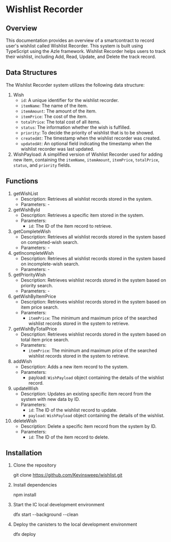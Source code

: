 
# Wishlist Recorder
## Overview

This documentation provides an overview of a smartcontract to record user's wishlist called Wishlist Recorder. This system is built using TypeScript using the Azle framework. Wishlist Recorder helps users to track their wishlist, including Add, Read, Update, and Delete the track record.

## Data Structures

The Wishlist Recorder system utilizes the following data structure:
1. Wish
   - `id`: A unique identifier for the wishlist recorder.
   - `itemName`: The name of the item.
   - `itemAmount`: The amount of the item.
   - `itemPrice`: The cost of the item.
   - `totalPrice`: The total cost of all items.
   - `status`: The information whether the wish is fulfilled.
   - `priority`: To decide the priority of wishlist that is to be showed.
   - `createdAt`: The timestamp when the wishlist recorder was created.
   - `updatedAt`: An optional field indicating the timestamp when the wishlist recorder was last updated.
2. WishPayload: A simplified version of Wishlist Recorder used for adding new item, containing the `itemName`, `itemAmount`, `itemPrice`, `totalPrice`, `status`, and `priority` fields.

## Functions
1. getWishList
   - Description: Retrieves all wishlist records stored in the system.
   - Parameters: -
2. getWishById
   - Description: Retrieves a specific item stored in the system.
   - Parameters:
     - `id`: The ID of the item record to retrieve.
3. getCompleteWish
   - Description: Retrieves all wishlist records stored in the system based on completed-wish search.
   - Parameters: -
4. getIncompleteWish
    - Description: Retrieves all wishlist records stored in the system based on incomplete-wish search.
    - Parameters: -
5. getPriorityWish
    - Description: Retrieves wishlist records stored in the system based on priority search.
    - Parameters: -
6. getWishByItemPrice
    - Description: Retrieves wishlist records stored in the system based on item price search.
    - Parameters:
      - `itemPrice`: The minimum and maximum price of the searched wishlist records stored in the system to retrieve.
7. getWishByTotalPrice
    - Description: Retrieves wishlist records stored in the system based on total item price search.
    - Parameters:
      - `itemPrice`: The minimum and maximum price of the searched wishlist records stored in the system to retrieve.
8. addWish
   - Description: Adds a new item record to the system.
   - Parameters:
     - payload: `WishPayload` object containing the details of the wishlist record.
9. updateWish
    - Description: Updates an existing specific item record from the system with new data by ID.
    - Parameters:
      - `id`: The ID of the wishlist record to update.
      - `payload`: `WishPayload` object containing the details of the wishlist.
10. deleteWish
    - Description: Delete a specific item record from the system by ID.
    - Parameters:
      - `id`: The ID of the item record to delete.

## Installation
1. Clone the repository
   
   
   git clone https://github.com/Kevinsweep/wishlist.git
   
2. Install dependencies

   
   npm install
   
4. Start the IC local development environment

   
   dfx start --background --clean
   
5. Deploy the canisters to the local development environment

   
   dfx deploy
   ```
```
